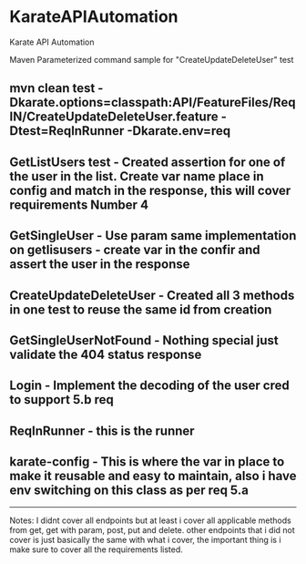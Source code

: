 # KarateAPIAutomation
Karate API Automation

Maven Parameterized command sample for "CreateUpdateDeleteUser" test

mvn clean test -Dkarate.options=classpath:API/FeatureFiles/ReqIN/CreateUpdateDeleteUser.feature -Dtest=ReqInRunner -Dkarate.env=req
--------------------------

GetListUsers test - Created assertion for one of the user in the list. Create var name place in config and match in the response, this will cover requirements Number 4 
----
GetSingleUser - Use param same implementation on getlisusers - create var in the confir and assert the user in the response
----
CreateUpdateDeleteUser - Created all 3 methods in one test to reuse the same id from creation
----
GetSingleUserNotFound - Nothing special just validate the 404 status response
----
Login - Implement the decoding of the user cred to support 5.b req
----
ReqInRunner - this is the runner
----
karate-config - This is where the var in place to make it reusable and easy to maintain, also i have env switching on this class as per req 5.a 
----



--------------------------
Notes:
I didnt cover all endpoints but at least i cover all applicable methods from get, get with param, post, put and delete.
other endpoints that i did not cover is just basically the same with what i cover, the important thing is  i make sure to  cover all the requirements listed.

